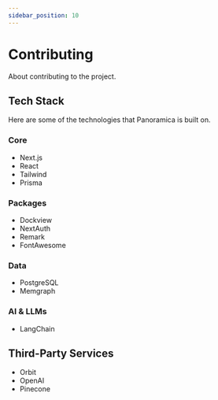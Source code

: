 ```yaml
---
sidebar_position: 10
---
```


# Contributing

About contributing to the project.

## Tech Stack

Here are some of the technologies that Panoramica is built on.

### Core

- Next.js
- React
- Tailwind
- Prisma

### Packages

- Dockview
- NextAuth
- Remark
- FontAwesome

### Data

- PostgreSQL
- Memgraph

### AI & LLMs

- LangChain

## Third-Party Services

- Orbit
- OpenAI
- Pinecone

